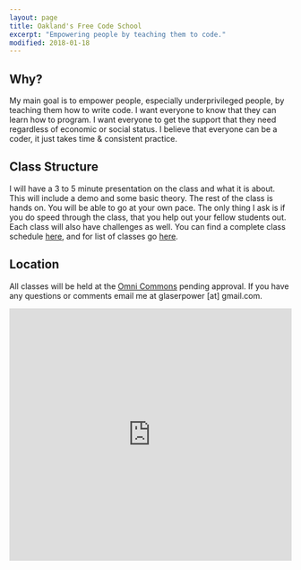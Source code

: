 ```yaml
---
layout: page
title: Oakland's Free Code School
excerpt: "Empowering people by teaching them to code."
modified: 2018-01-18
---
```


## Why?

My main goal is to empower people, especially underprivileged people, by teaching them how to write code.  I want everyone to know that they can learn how to program. I want everyone to get the support that they need regardless of economic or social status.  I believe that everyone can be a coder, it just takes time & consistent practice.

## Class Structure

I will have a 3 to 5 minute presentation on the class and what it is about. This will include a demo and some basic theory.  The rest of the class is hands on. You will be able to go at your own pace. The only thing I ask is if you do speed through the class, that you help out your fellow students out.  Each class will also have challenges as well.  You can find a complete class schedule [here](/class-schedule/), and for list of classes go [here](/lessons/).

## Location

All classes will be held at the [Omni Commons](https://omnicommons.org/) pending approval. If you have any questions or comments email me at glaserpower [at] gmail.com.

<iframe src="https://www.google.com/maps/embed?pb=!1m18!1m12!1m3!1d3151.0803837934363!2d-122.26631688468059!3d37.83500397974854!2m3!1f0!2f0!3f0!3m2!1i1024!2i768!4f13.1!3m3!1m2!1s0x80857de1eb0c0627%3A0x8a7ce667f2da71ce!2sOmni+Commons!5e0!3m2!1sen!2sus!4v1516305281182" width="100%" height="450" frameborder="0" style="border:0" allowfullscreen></iframe>


